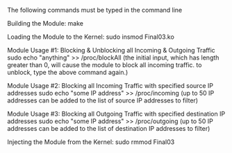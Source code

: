The following commands must be typed in the command line

Building the Module:
make

Loading the Module to the Kernel:
sudo insmod Final03.ko


Module Usage #1: Blocking & Unblocking all Incoming & Outgoing Traffic
sudo echo "anything" >> /proc/blockAll
(the initial input, which has length greater than 0, will cause the module to block all incoming traffic.
to unblock, type the above command again.)



Module Usage #2: Blocking all Incoming Traffic with specified source IP addresses
sudo echo "some IP address" >> /proc/incoming
(up to 50 IP addresses can be added to the list of source IP addresses to filter)


Module Usage #3: Blocking all Outgoing Traffic with specified destination IP addresses
sudo echo "some IP address" >> /proc/outgoing
(up to 50 IP addresses can be added to the list of destination IP addresses to filter)


Injecting the Module from the Kernel:
sudo rmmod Final03
